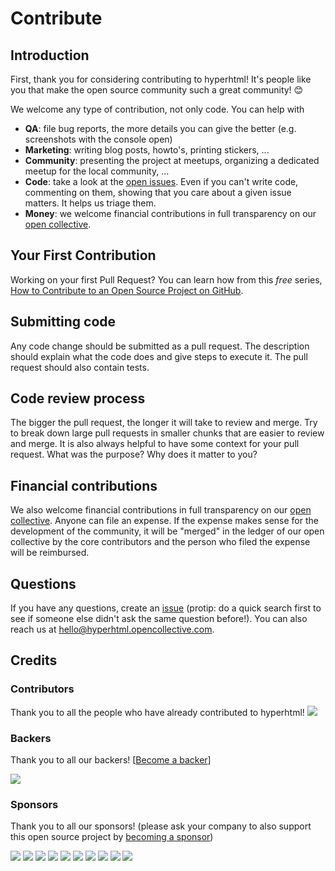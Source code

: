 # Contribute

## Introduction

First, thank you for considering contributing to hyperhtml! It's people like you that make the open source community such a great community! 😊

We welcome any type of contribution, not only code. You can help with 
- **QA**: file bug reports, the more details you can give the better (e.g. screenshots with the console open)
- **Marketing**: writing blog posts, howto's, printing stickers, ...
- **Community**: presenting the project at meetups, organizing a dedicated meetup for the local community, ...
- **Code**: take a look at the [open issues](issues). Even if you can't write code, commenting on them, showing that you care about a given issue matters. It helps us triage them.
- **Money**: we welcome financial contributions in full transparency on our [open collective](https://opencollective.com/hyperhtml).

## Your First Contribution

Working on your first Pull Request? You can learn how from this *free* series, [How to Contribute to an Open Source Project on GitHub](https://egghead.io/series/how-to-contribute-to-an-open-source-project-on-github).

## Submitting code

Any code change should be submitted as a pull request. The description should explain what the code does and give steps to execute it. The pull request should also contain tests.

## Code review process

The bigger the pull request, the longer it will take to review and merge. Try to break down large pull requests in smaller chunks that are easier to review and merge.
It is also always helpful to have some context for your pull request. What was the purpose? Why does it matter to you?

## Financial contributions

We also welcome financial contributions in full transparency on our [open collective](https://opencollective.com/hyperhtml).
Anyone can file an expense. If the expense makes sense for the development of the community, it will be "merged" in the ledger of our open collective by the core contributors and the person who filed the expense will be reimbursed.

## Questions

If you have any questions, create an [issue](issue) (protip: do a quick search first to see if someone else didn't ask the same question before!).
You can also reach us at hello@hyperhtml.opencollective.com.

## Credits

### Contributors

Thank you to all the people who have already contributed to hyperhtml!
<a href="graphs/contributors"><img src="https://opencollective.com/hyperhtml/contributors.svg?width=890" /></a>


### Backers

Thank you to all our backers! [[Become a backer](https://opencollective.com/hyperhtml#backer)]

<a href="https://opencollective.com/hyperhtml#backers" target="_blank"><img src="https://opencollective.com/hyperhtml/backers.svg?width=890"></a>


### Sponsors

Thank you to all our sponsors! (please ask your company to also support this open source project by [becoming a sponsor](https://opencollective.com/hyperhtml#sponsor))

<a href="https://opencollective.com/hyperhtml/sponsor/0/website" target="_blank"><img src="https://opencollective.com/hyperhtml/sponsor/0/avatar.svg"></a>
<a href="https://opencollective.com/hyperhtml/sponsor/1/website" target="_blank"><img src="https://opencollective.com/hyperhtml/sponsor/1/avatar.svg"></a>
<a href="https://opencollective.com/hyperhtml/sponsor/2/website" target="_blank"><img src="https://opencollective.com/hyperhtml/sponsor/2/avatar.svg"></a>
<a href="https://opencollective.com/hyperhtml/sponsor/3/website" target="_blank"><img src="https://opencollective.com/hyperhtml/sponsor/3/avatar.svg"></a>
<a href="https://opencollective.com/hyperhtml/sponsor/4/website" target="_blank"><img src="https://opencollective.com/hyperhtml/sponsor/4/avatar.svg"></a>
<a href="https://opencollective.com/hyperhtml/sponsor/5/website" target="_blank"><img src="https://opencollective.com/hyperhtml/sponsor/5/avatar.svg"></a>
<a href="https://opencollective.com/hyperhtml/sponsor/6/website" target="_blank"><img src="https://opencollective.com/hyperhtml/sponsor/6/avatar.svg"></a>
<a href="https://opencollective.com/hyperhtml/sponsor/7/website" target="_blank"><img src="https://opencollective.com/hyperhtml/sponsor/7/avatar.svg"></a>
<a href="https://opencollective.com/hyperhtml/sponsor/8/website" target="_blank"><img src="https://opencollective.com/hyperhtml/sponsor/8/avatar.svg"></a>
<a href="https://opencollective.com/hyperhtml/sponsor/9/website" target="_blank"><img src="https://opencollective.com/hyperhtml/sponsor/9/avatar.svg"></a>

<!-- This `CONTRIBUTING.md` is based on @nayafia's template https://github.com/nayafia/contributing-template -->